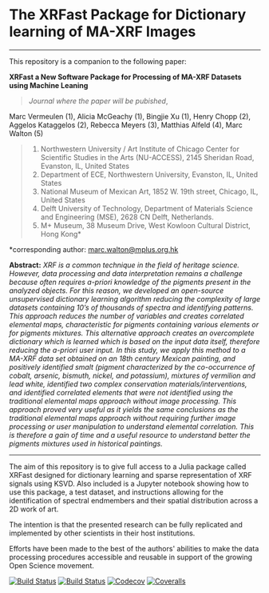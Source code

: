 # The XRFast Package for Dictionary learning of MA-XRF Images <br>

***

This repository is a companion to the following paper:

**XRFast a New Software Package for Processing of MA-XRF Datasets using Machine Leaning** 
> *Journal where the paper will be pubished*,  <br>

Marc Vermeulen (1), 
Alicia McGeachy (1), 
Bingjie Xu (1), 
Henry Chopp (2),
Aggelos Kataggelos (2), 
Rebecca Meyers (3), 
Matthias Alfeld (4), 
Marc Walton (5)<br>


> 1. Northwestern University / Art Institute of Chicago Center for Scientific Studies in the Arts (NU-ACCESS), 2145 Sheridan Road, Evanston, IL, United States
> 2. Department of ECE, Northwestern University, Evanston, IL, United States
> 3. National Museum of Mexican Art, 1852 W. 19th street, Chicago, IL, United States
> 4. Delft University of Technology, Department of Materials Science and Engineering (MSE), 2628 CN Delft, Netherlands.
> 5. M+ Museum, 38 Museum Drive, West Kowloon Cultural District, Hong Kong*

*corresponding author: marc.walton@mplus.org.hk

**Abstract:** *XRF is a common technique in the field of heritage science. However, data processing and data interpretation remains a challenge because often requires a-priori knowledge of the pigments present in the analyzed objects. For this reason, we developed an open-source unsupervised dictionary learning algorithm reducing the complexity of large datasets containing 10’s of thousands of spectra and identifying patterns. This approach reduces the number of variables and creates correlated elemental maps, characteristic for pigments containing various elements or for pigments mixtures. This alternative approach creates an overcomplete dictionary which is learned which is based on the input data itself, therefore reducing the a-priori user input. In this study, we apply this method to a MA-XRF data set obtained on an 18th century Mexican painting, and positively identified smalt (pigment characterized by the co-occurrence of cobalt, arsenic, bismuth, nickel, and potassium), mixtures of vermilion and lead white, identified two complex conservation materials/interventions, and identified correlated elements that were not identified using the traditional elemental maps approach without image processing. This approach proved very useful as it yields the same conclusions as the traditional elemental maps approach without requiring further image processing or user manipulation to understand elemental correlation. This is therefore a gain of time and a useful resource to understand better the pigments mixtures used in historical paintings.*

***

The aim of this repository is to give full access to a Julia package called XRFast designed for dictionary learning and sparse representation of XRF signals using KSVD. Also included is a Jupyter notebook showing how to use this package, a test dataset, and instructions allowing for the identification of spectral endmembers and their spatial distribution across a 2D work of art.

The intention is that the presented research can be fully replicated and implemented by other scientists in their host institutions. 

Efforts have been made to the best of the authors' abilities to make the data processing procedures accessible and reusable in support of the growing Open Science movement. 


[![Build Status](https://travis-ci.com/NU-ACCESS/XRFast2.jl.svg?branch=master)](https://travis-ci.com/NU-ACCESS/XRFast2.jl)
[![Build Status](https://ci.appveyor.com/api/projects/status/github/NU-ACCESS/XRFast2.jl?svg=true)](https://ci.appveyor.com/project/NU-ACCESS/XRFast2-jl)
[![Codecov](https://codecov.io/gh/NU-ACCESS/XRFast2.jl/branch/master/graph/badge.svg)](https://codecov.io/gh/NU-ACCESS/XRFast2.jl)
[![Coveralls](https://coveralls.io/repos/github/NU-ACCESS/XRFast2.jl/badge.svg?branch=master)](https://coveralls.io/github/NU-ACCESS/XRFast2.jl?branch=master)
